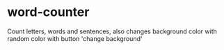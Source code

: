 # word-counter
Count letters, words and  sentences, also changes background color with random color with button 'change background'
